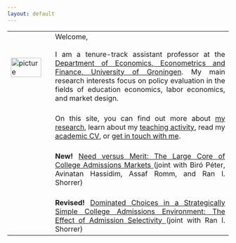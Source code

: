 ```yaml
---
layout: default
---
```


<table style="width:100%">
  <col width="20%">
  <col width="80%">
  <tr>
    <td><img src="{{ site.url }}/images/IMG_5500-Bearbeitet_potre.jpg" alt="picture" style="width:90%;" ></td>
    <td align = "justify"> Welcome, <br> <br> I am a tenure-track assistant professor at the <a href="https://www.rug.nl/research/eef/">Department of Economics, Econometrics and Finance, University of Groningen</a>. My main research interests focus on policy evaluation in the fields of education economics, labor economics, and market design. </td> 
  </tr>
  <tr>
    <td></td>
    <td align = "justify"><br> On this site, you can find out more about <a href="https://sovagos.github.io/1-research.html">my research</a>, learn about my <a href="https://sovagos.github.io/2-basic.html">teaching activity</a>, read my <a href="https://sovagos.github.io/3-CV.html">academic CV</a>, or <a href="https://sovagos.github.io/5-contact.html">get in touch with me</a>. </td> 
     </tr>
     <tr>
     <td></td>
     <td align = "justify"><br> <b>New!</b> <a href = "https://www.dropbox.com/s/ksb52b3y6leg4lr/NeedVsMerit2020.pdf?dl=0"> Need versus Merit: The Large Core of College Admissions Markets </a> (joint with Biró Péter, Avinatan Hassidim, Assaf Romm, and Ran I. Shorrer) </td> 
     </tr>
     <tr>
     <td></td>
     <td align = "justify"><br> <b>Revised!</b> <a href = "https://www.dropbox.com/s/dliitao1szhhep2/dominated_choice_2020October.pdf?dl=0"> Dominated Choices in a Strategically Simple College Admissions Environment: The Effect of Admission Selectivity </a> (joint with Ran I. Shorrer) </td> 
      </tr>
</table>
